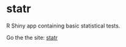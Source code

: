 # statr

R Shiny app containing basic statistical tests.

Go the the site: [statr](https://kamermanpr.shinyapps.io/painblogr-statr/)
